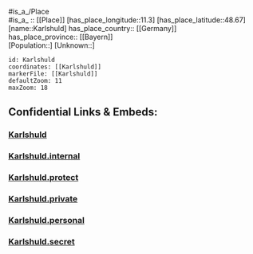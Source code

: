 ﻿---
location: [48.67,11.3] 
mapzoom: [7,12] 
mapmarker: city 
type: City
tags:
- geo/City


SpocWebEntityId: 31317
isDeleted: false
confidential: public

---
#is_a_/Place  
#is_a_ :: [[Place]] 
[has_place_longitude::11.3] 
[has_place_latitude::48.67] 
[name::Karlshuld] 
has_place_country:: [[Germany]]  
has_place_province:: [[Bayern]]  
[Population::] 
[Unknown::] 


```leaflet
id: Karlshuld
coordinates: [[Karlshuld]] 
markerFile: [[Karlshuld]] 
defaultZoom: 11 
maxZoom: 18
```


## Confidential Links & Embeds: 

### [Karlshuld](/_public/Earth/Continent/Europe/Europe~Central/Germany/Germany~West/Bayern/counties~Bayern/Neuburg-Schrobenhausen/cities~Schrobenhsn/Karlshuld.md) 

### [Karlshuld.internal](/_internal/Earth/Continent/Europe/Europe~Central/Germany/Germany~West/Bayern/counties~Bayern/Neuburg-Schrobenhausen/cities~Schrobenhsn/Karlshuld.internal.md) 

### [Karlshuld.protect](/_protect/Earth/Continent/Europe/Europe~Central/Germany/Germany~West/Bayern/counties~Bayern/Neuburg-Schrobenhausen/cities~Schrobenhsn/Karlshuld.protect.md) 

### [Karlshuld.private](/_private/Earth/Continent/Europe/Europe~Central/Germany/Germany~West/Bayern/counties~Bayern/Neuburg-Schrobenhausen/cities~Schrobenhsn/Karlshuld.private.md) 

### [Karlshuld.personal](/_personal/Earth/Continent/Europe/Europe~Central/Germany/Germany~West/Bayern/counties~Bayern/Neuburg-Schrobenhausen/cities~Schrobenhsn/Karlshuld.personal.md) 

### [Karlshuld.secret](/_secret/Earth/Continent/Europe/Europe~Central/Germany/Germany~West/Bayern/counties~Bayern/Neuburg-Schrobenhausen/cities~Schrobenhsn/Karlshuld.secret.md) 
